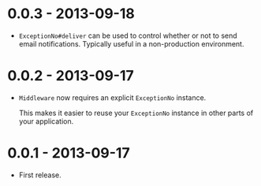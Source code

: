 0.0.3 - 2013-09-18
==================

* `ExceptionNo#deliver` can be used to control whether or not to send email
  notifications. Typically useful in a non-production environment.

0.0.2 - 2013-09-17
==================

* `Middleware` now requires an explicit `ExceptionNo` instance.

  This makes it easier to reuse your `ExceptionNo` instance in other parts of
  your application.

0.0.1 - 2013-09-17
==================

* First release.
